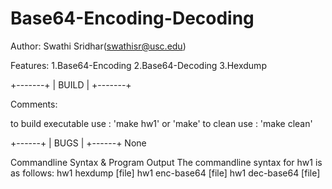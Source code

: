 # Base64-Encoding-Decoding
Author: Swathi Sridhar(swathisr@usc.edu)

Features:
1.Base64-Encoding
2.Base64-Decoding
3.Hexdump

+-------+
| BUILD |
+-------+

Comments:

to build executable use : 'make hw1' or 'make'
to clean use            : 'make clean'

+------+
| BUGS |
+------+
None

Commandline Syntax & Program Output
The commandline syntax for hw1 is as follows:
    hw1 hexdump [file]
    hw1 enc-base64 [file]
    hw1 dec-base64 [file]
